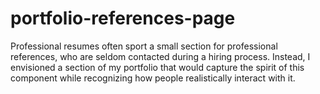# portfolio-references-page
Professional resumes often sport a small section for professional references, who are seldom contacted during a hiring process. Instead, I envisioned a section of my portfolio that would capture the spirit of this component while recognizing how people realistically interact with it.
